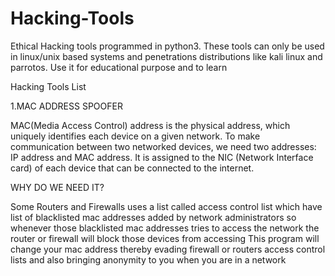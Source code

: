# Hacking-Tools
Ethical Hacking tools programmed in python3.
These tools can only be used in linux/unix based systems and penetrations distributions like kali linux and parrotos. 
Use it for educational purpose and to learn 

Hacking Tools List

1.MAC ADDRESS SPOOFER

MAC(Media Access Control) address is the physical address, which uniquely identifies each device on a given network. 
To make communication between two networked devices, we need two addresses: IP address and MAC address. It is assigned to the 
NIC (Network Interface card) of each device that can be connected to the internet.

WHY DO WE NEED IT?

Some Routers and Firewalls uses a list called access control list which have list of blacklisted mac addresses added by network 
administrators so whenever those blacklisted mac addresses tries to access the network the router or firewall will block those 
devices from accessing
This program will change your mac address thereby evading firewall or routers access control lists and also bringing
anonymity to you when you are in a network

